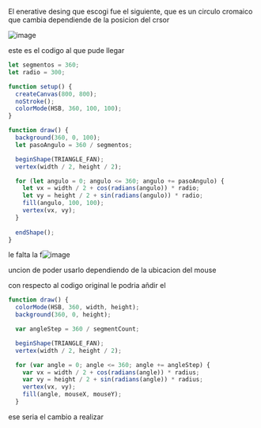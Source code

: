 El enerative desing que escogi fue el siguiente, que es un circulo cromaico que cambia dependiende de la posicion del crsor 

![image](https://github.com/user-attachments/assets/231d2cc6-b157-4b4d-9a21-8fc58c512279)


este es el codigo al que pude llegar 

```js
let segmentos = 360;
let radio = 300;

function setup() {
  createCanvas(800, 800);
  noStroke();
  colorMode(HSB, 360, 100, 100);
}

function draw() {
  background(360, 0, 100);
  let pasoAngulo = 360 / segmentos;

  beginShape(TRIANGLE_FAN);
  vertex(width / 2, height / 2);

  for (let angulo = 0; angulo <= 360; angulo += pasoAngulo) {
    let vx = width / 2 + cos(radians(angulo)) * radio;
    let vy = height / 2 + sin(radians(angulo)) * radio;
    fill(angulo, 100, 100);
    vertex(vx, vy);
  }
  
  endShape();
}


```


le falta la f![image](https://github.com/user-attachments/assets/ad0f4831-7af9-4a4d-a041-3214878abe39)

uncion de poder usarlo dependiendo de la ubicacion del mouse 

con respecto al codigo original le podria añdir el

```js
function draw() {
  colorMode(HSB, 360, width, height);
  background(360, 0, height);

  var angleStep = 360 / segmentCount;

  beginShape(TRIANGLE_FAN);
  vertex(width / 2, height / 2);

  for (var angle = 0; angle <= 360; angle += angleStep) {
    var vx = width / 2 + cos(radians(angle)) * radius;
    var vy = height / 2 + sin(radians(angle)) * radius;
    vertex(vx, vy);
    fill(angle, mouseX, mouseY);
  }
```
ese seria el cambio a realizar
